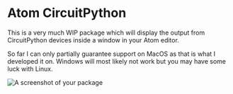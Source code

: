 # Atom CircuitPython

This is a very much WIP package which will display the output from CircuitPython devices inside a window in your Atom editor.

So far I can only partially guarantee support on MacOS as that is what I developed it on. Windows will most likely not work but you may have  some luck with Linux.

![A screenshot of your package](https://cdn.discordapp.com/attachments/327298996332658690/582660763215331338/unknown.png)
